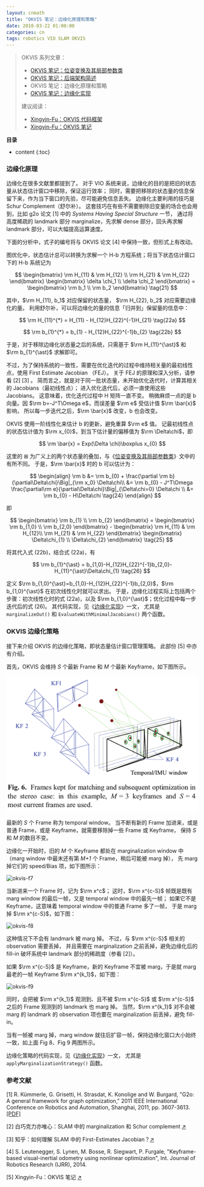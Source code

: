 ```yaml
---
layout: cnmath
title: "OKVIS 笔记：边缘化原理和策略"
date: 2018-03-22 01:00:00
categories: cn
tags: robotics VIO SLAM OKVIS
---
```


> OKVIS 系列文章：
> - [OKVIS 笔记：位姿变换及其局部参数类](/2018/01/23/okvis-transformation)
> - [OKVIS 笔记：后端架构简述](/2018/03/06/okvis-estimator)
> - OKVIS 笔记：边缘化原理和策略
> - [OKVIS 笔记：边缘化实现](/2018/03/23/okvis-marginalization)
> 
> 建议阅读：
> - [Xingyin-Fu：OKVIS 代码框架](https://blog.csdn.net/fuxingyin/article/details/53428523)
> - [Xingyin-Fu：OKVIS 笔记](https://blog.csdn.net/fuxingyin/article/details/53368649)

__目录__

* content
{:toc}

### 边缘化原理

边缘化在很多文献里都提到了。
对于 VIO 系统来说，边缘化的目的是把旧的状态量从状态估计窗口中移除，保证运行效率；
同时，需要把移除的状态量的信息保留下来，作为当下窗口的先验，尽可能避免信息丢失。
边缘化主要利用的技巧是 Schur Complement（舒尔补）。
这套技巧在有些不需要剔除旧变量的场合也会用到，比如 g2o 论文 [1]
中的 _Systems Having Special Structure_ 一节，
通过将高度稀疏的 landmark 部分 marginalize，先求解 dense 部分，回头再求解 landmark 部分，可以大幅提高运算速度。

下面的分析中，式子的编号将与 OKVIS 论文 [4] 中保持一致，但形式上有改动。

图优化中，状态估计总可以转换为求解一个 H-b 方程系统；将当下状态估计窗口下的 H-b 系统记为

$$
\begin{bmatrix}
\rm H_{11} & \rm H_{12} \\ \rm H_{21} & \rm H_{22}
\end{bmatrix}
\begin{bmatrix}
\delta \chi_1 \\ \delta \chi_2
\end{bmatrix} = 
\begin{bmatrix}
\rm b_1 \\ \rm b_2
\end{bmatrix} \tag{21}
$$

其中，$\rm H_{11}, b_1$ 对应保留的状态量， $\rm H_{22}, b_2$ 对应需要边缘化的量。
利用舒尔补，可以将边缘化的量的信息「归并到」保留量的信息中：

$$
\rm H_{11}^{*} = H_{11} - H_{12}H_{22}^{-1}H_{21} \tag{22a}
$$

$$
\rm b_{1}^{*} = b_{1} - H_{12}H_{22}^{-1}b_{2} \tag{22b}
$$

于是，对于移除边缘化状态量之后的系统，只需基于 $\rm H_{11}^{\ast}$ 和 $\rm b_{1}^{\ast}$ 求解即可。

不过，为了保持系统的一致性，需要在优化迭代的过程中维持相关量的最初线性点，使用 First Estimate Jacobian （FEJ）。
关于 FEJ 的原理和深入分析，请参看 [2] [3] 。
简而言之，就是对于同一批状态量，未开始优化迭代时，计算其相关的 Jacobians（最初线性点）；
进入优化迭代后，必须一直使用这些 Jacobians。
这意味着，优化迭代过程中 H 矩阵一直不变。
稍微麻烦一点的是 b 向量。因 $\rm b=-J^T\Omega e$，而误差量 $\rm e$ 受估计值 $\rm \bar{x}$ 影响，
所以每一步迭代之后，$\rm \bar{x}$ 改变，b 也会改变。

OKVIS 使用一阶线性化来估计 b 的更新，避免重算 $\rm e$ 值。
记最初线性点的状态估计值为 $\rm x_{0}$，到当下估计量的偏移值为 $\rm \Delta\chi$，即

$$
\rm \bar{x} = Exp(\Delta \chi)\boxplus x_{0}
$$

这里的 $\boxplus$ 为广义上的两个状态量的叠加，与《[位姿变换及其局部参数类](/2018/01/23/okvis-transformation/)》文中的有所不同。
于是，$\rm \bar{x}$ 时的 b 可以估计为：

$$
\begin{align}
\rm b
&= \rm b_{0} + \frac{\partial \rm b}{\partial\Delta\chi}\Big|_{\rm x_0} \Delta\chi\\
&= \rm b_{0} - J^T\Omega \frac{\partial\rm e}{\partial\Delta\chi}\Big|_{\Delta\chi=0} \Delta\chi \\
&= \rm b_{0} - H\Delta\chi \tag{24}
\end{align}
$$

即

$$
\begin{bmatrix}
\rm b_{1} \\ \rm b_{2}
\end{bmatrix} =
\begin{bmatrix}
\rm b_{1,0} \\ \rm b_{2,0}
\end{bmatrix} -
\begin{bmatrix}
\rm H_{11} & \rm H_{12}\\
\rm H_{21} & \rm H_{22}
\end{bmatrix} 
\begin{bmatrix}
\Delta\chi_{1} \\ \Delta\chi_{2}
\end{bmatrix} \tag{25}
$$

将其代入式 (22b)，结合式 (22a)，有

$$
\rm b_{1}^{\ast} = b_{1,0}-H_{12}H_{22}^{-1}b_{2,0}-H_{11}^{\ast}\Delta\chi_{1} \tag{26}
$$

定义 $\rm b_{1,0}^{\ast}=b_{1,0}-H_{12}H_{22}^{-1}b_{2,0}$，$\rm b_{1,0}^{\ast}$ 在初次线性化时就可以求出。
于是，边缘化过程实际上包括两个步骤：初次线性化时的式 (22a)，以及 $\rm b_{1,0}^{\ast}$；优化过程中每一步迭代后的式 (26)。
其代码实现，见《[边缘化实现](/2018/03/23/okvis-marginalization/)》一文，
尤其是 `marginalizeOut()` 和 `EvaluateWithMinimalJacobians()` 两个函数。

### OKVIS 边缘化策略

接下来介绍 OKVIS 的边缘化策略，即状态量估计窗口管理策略。
此部份 [5] 中亦有介绍。

首先，OKVIS 会维持 _S_ 个最新 Frame 和 _M_ 个最新 Keyframe，如下图所示。

![okvis-window](/images/okvis/window.png)

最新的 _S_ 个 Frame 称为 temporal window。
当不断有新的 Frame 加进来，或是普通 Frame，或是 Keyframe，就需要移除掉一些 Frame 或 Keyframe，
保持 _S_ 和 _M_ 的数目不变。

边缘化一开始时，旧的 _M_ 个 Keyframe 都处在 marginalization window 中
（marg window 中最末还有第 _M+1_ 个 Frame，稍后可能被 marg 掉），
先 marg 掉它们的 speed/Bias 项，如下图所示：

![okvis-f7](http://img.blog.csdn.net/20161127225423726)

当新进来一个 Frame 时，记为 $\rm x^c$；
这时，$\rm x^{c-S}$ 帧既是既有 marg window 的最后一帧，又是 temporal window 中的最先一帧；
如果它不是 Keyframe，这意味着 temporal window 中的普通 Frame 多了一帧，
于是 marg 掉 $\rm x^{c-S}$，如下图：

![okvis-f8](http://img.blog.csdn.net/20161127225438250)

这种情况下不会有 landmark 被 marg 掉。
不过，与 $\rm x^{c-S}$ 相关的 observation 需要丢掉，
并且需要在 marginalization 之前丢掉，避免边缘化后的 fill-in 破坏系统中 landmark 部分的稀疏度（参看 [2]）。

如果 $\rm x^{c-S}$ 是 Keyframe，新的 Keyframe 不宜被 marg，于是就 marg 最老的一帧 Keyframe $\rm x^{k_1}$，如下图：

![okvis-f9](http://img.blog.csdn.net/20161127225456110)

同时，会把被 $\rm x^{k_1}$ 观测到、且不被 $\rm x^{c-S}$ 或 $\rm x^{c-S}$ 之后的 Frame 观测到的 landmark 也 marg 掉。
当然，$\rm x^{k_1}$ 对不会被 marg 的 landmark 的 observation 项也要在 marginalization 前丢掉，避免 fill-in。

当有一帧被 marg 掉，marg window 就往后扩容一帧，保持边缘化窗口大小始终一致，如上面 Fig 8、Fig 9 两图所示。

边缘化策略的代码实现，见《[边缘化实现](/2018/03/23/okvis-marginalization/)》一文，
尤其是 `applyMarginalizationStrategy()` 函数。

### 参考文献

[1] R. Kümmerle, G. Grisetti, H. Strasdat, K. Konolige and W. Burgard, "G2o: A general framework for graph optimization,"
2011 IEEE International Conference on Robotics and Automation, Shanghai, 2011, pp. 3607-3613.
[\[PDF\]](http://ais.informatik.uni-freiburg.de/publications/papers/kuemmerle11icra.pdf)

[2] 白巧克力亦唯心：SLAM 中的 marginalization 和 Schur complement [↗](https://blog.csdn.net/heyijia0327/article/details/52822104)

[3] 知乎：如何理解 SLAM 中的 First-Estimates Jacobian？[↗](https://www.zhihu.com/question/52869487)

[4] S. Leutenegger, S. Lynen, M. Bosse, R. Siegwart, P. Furgale, 
"Keyframe-based visual-inertial odometry using nonlinear optimization", Int. Journal of Robotics Research (IJRR), 2014.

[5] Xingyin-Fu：OKVIS 笔记 [↗](https://blog.csdn.net/fuxingyin/article/details/53368649)
